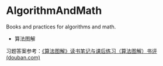 # AlgorithmAndMath
Books and practices for algorithms and math.

- 算法图解

习题答案参考：[《算法图解》读书笔记与课后练习（算法图解）书评 (douban.com)](https://book.douban.com/review/9372724/)


